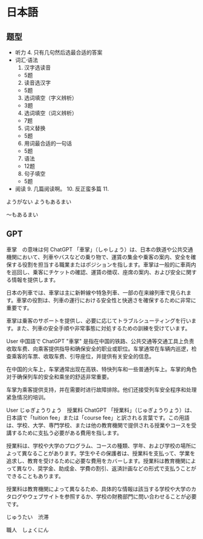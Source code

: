 # 日本語

## 题型

- 听力
  4. 只有几句然后选最合适的答案
- 词汇·语法
  1. 汉字选读音
    - 5题
  2. 读音选汉字
    - 5题
  3. 选词填空（字义辨析）
    - 3题
  4. 选词填空（词义辨析）
    - 7题
  5. 词义替换
    - 5题
  6. 用词最合适的一句话
    - 5题
  7. 语法
    - 12题
  8. 句子填空
    - 5题
- 阅读
  9. 几篇阅读啊。
  10. 反正蛮多篇
  11. 



ようがない
ようもあるまい

～もあるまい

## GPT

車掌　の意味は何
ChatGPT
「車掌」（しゃしょう）は、日本の鉄道や公共交通機関において、列車やバスなどの乗り物で、運賃の集金や乗客の案内、安全を確保する役割を担当する職業またはポジションを指します。車掌は一般的に車両内を巡回し、乗客にチケットの確認、運賃の徴収、座席の案内、および安全に関する情報を提供します。

日本の列車では、車掌は主に新幹線や特急列車、一部の在来線列車で見られます。車掌の役割は、列車の運行における安全性と快適さを確保するために非常に重要です。

車掌は乗客のサポートを提供し、必要に応じてトラブルシューティングを行います。また、列車の安全手順や非常事態に対処するための訓練を受けています。




User
中国語で
ChatGPT
"車掌" 是指在中国的铁路、公共交通等交通工具上负责收取车费、向乘客提供指导和确保安全的职业或职位。车掌通常在车辆内巡逻，检查乘客的车票、收取车费、引导座位，并提供有关安全的信息。

在中国的火车上，车掌通常出现在高铁、特快列车和一些普通列车上。车掌的角色对于确保列车的安全和乘坐的舒适非常重要。

车掌为乘客提供支持，并在需要时进行故障排除。他们还接受列车安全程序和处理紧急情况的培训。




User
じゅぎょうりょう　授業料
ChatGPT
「授業料」（じゅぎょうりょう）は、日本語で「tuition fee」または「course fee」と訳される言葉です。この用語は、学校、大学、専門学校、または他の教育機関で提供される授業やコースを受講するために支払う必要がある費用を指します。

授業料は、学校や大学のプログラム、コースの種類、学年、および学校の場所によって異なることがあります。学生やその保護者は、授業料を支払って、学業を追求し、教育を受けるために必要な費用をカバーします。授業料は教育機関によって異なり、奨学金、助成金、学費の割引、返済計画などの形式で支払うことができることもあります。

授業料は教育機関によって異なるため、具体的な情報は該当する学校や大学のカタログやウェブサイトを参照するか、学校の財務部門に問い合わせることが必要です。


じゅうたい　渋滞

職人　しょくにん

